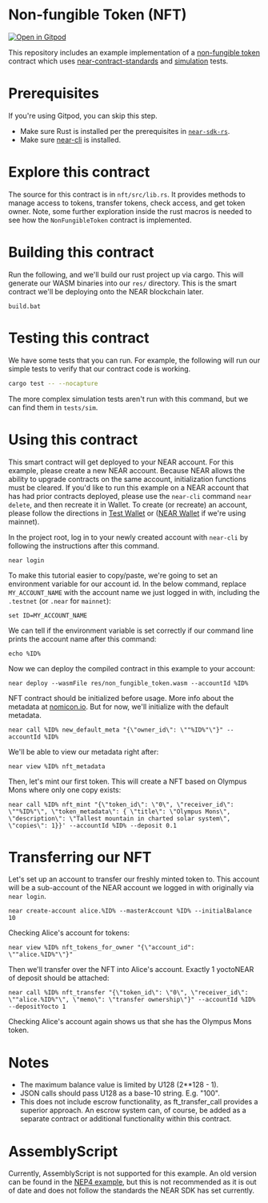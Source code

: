 Non-fungible Token (NFT)
===================

[![Open in Gitpod](https://gitpod.io/button/open-in-gitpod.svg)](https://gitpod.io/#https://github.com/near-examples/NFT)


This repository includes an example implementation of a [non-fungible token] contract which uses [near-contract-standards] and [simulation] tests.

  [non-fungible token]: https://nomicon.io/Standards/NonFungibleToken/README.html
  [near-contract-standards]: https://github.com/near/near-sdk-rs/tree/master/near-contract-standards
  [simulation]: https://github.com/near/near-sdk-rs/tree/master/near-sdk-sim
Prerequisites
=============
If you're using Gitpod, you can skip this step.

  * Make sure Rust is installed per the prerequisites in [`near-sdk-rs`](https://github.com/near/near-sdk-rs).
  * Make sure [near-cli](https://github.com/near/near-cli) is installed.

Explore this contract
=====================

The source for this contract is in `nft/src/lib.rs`. It provides methods to manage access to tokens, transfer tokens, check access, and get token owner. Note, some further exploration inside the rust macros is needed to see how the `NonFungibleToken` contract is implemented.

Building this contract
======================
Run the following, and we'll build our rust project up via cargo. This will generate our WASM binaries into our `res/` directory. This is the smart contract we'll be deploying onto the NEAR blockchain later.
```batch
build.bat
```

Testing this contract
=====================
We have some tests that you can run. For example, the following will run our simple tests to verify that our contract code is working.
```bash
cargo test -- --nocapture
```
The more complex simulation tests aren't run with this command, but we can find them in `tests/sim`.

Using this contract
===================

This smart contract will get deployed to your NEAR account. For this example, please create a new NEAR account. Because NEAR allows the ability to upgrade contracts on the same account, initialization functions must be cleared. If you'd like to run this example on a NEAR account that has had prior contracts deployed, please use the `near-cli` command `near delete`, and then recreate it in Wallet. To create (or recreate) an account, please follow the directions in [Test Wallet](https://wallet.testnet.near.org) or ([NEAR Wallet](https://wallet.near.org/) if we're using mainnet).

In the project root, log in to your newly created account with `near-cli` by following the instructions after this command.

    near login

To make this tutorial easier to copy/paste, we're going to set an environment variable for our account id. In the below command, replace `MY_ACCOUNT_NAME` with the account name we just logged in with, including the `.testnet` (or `.near` for `mainnet`):

    set ID=MY_ACCOUNT_NAME

We can tell if the environment variable is set correctly if our command line prints the account name after this command:

    echo %ID%

Now we can deploy the compiled contract in this example to your account:

    near deploy --wasmFile res/non_fungible_token.wasm --accountId %ID%

NFT contract should be initialized before usage. More info about the metadata at [nomicon.io](https://nomicon.io/Standards/NonFungibleToken/Metadata.html). But for now, we'll initialize with the default metadata.

    near call %ID% new_default_meta "{\"owner_id\": \""%ID%"\"}" --accountId %ID%

We'll be able to view our metadata right after:

    near view %ID% nft_metadata

Then, let's mint our first token. This will create a NFT based on Olympus Mons where only one copy exists:

    near call %ID% nft_mint "{\"token_id\": \"0\", \"receiver_id\": \""%ID%"\", \"token_metadata\": { \"title\": \"Olympus Mons\", \"description\": \"Tallest mountain in charted solar system\", \"copies\": 1}}' --accountId %ID% --deposit 0.1

Transferring our NFT
====================

Let's set up an account to transfer our freshly minted token to. This account will be a sub-account of the NEAR account we logged in with originally via `near login`.

    near create-account alice.%ID% --masterAccount %ID% --initialBalance 10

Checking Alice's account for tokens:

    near view %ID% nft_tokens_for_owner "{\"account_id": \""alice.%ID%"\"}"

Then we'll transfer over the NFT into Alice's account. Exactly 1 yoctoNEAR of deposit should be attached:

    near call %ID% nft_transfer "{\"token_id\": \"0\", \"receiver_id\": \""alice.%ID%"\", \"memo\": \"transfer ownership\"}" --accountId %ID% --depositYocto 1

Checking Alice's account again shows us that she has the Olympus Mons token.

Notes
=====

* The maximum balance value is limited by U128 (2**128 - 1).
* JSON calls should pass U128 as a base-10 string. E.g. "100".
* This does not include escrow functionality, as ft_transfer_call provides a superior approach. An escrow system can, of course, be added as a separate contract or additional functionality within this contract.

AssemblyScript
==============
Currently, AssemblyScript is not supported for this example. An old version can be found in the [NEP4 example](https://github.com/near-examples/NFT/releases/tag/nep4-example), but this is not recommended as it is out of date and does not follow the standards the NEAR SDK has set currently.
